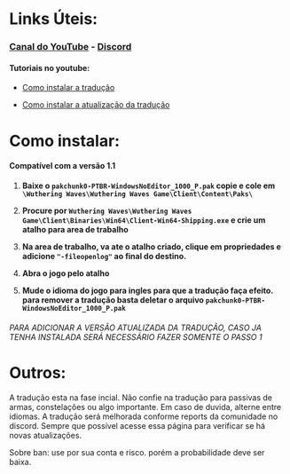 # Links Úteis:

### [Canal do YouTube](https://www.youtube.com/channel/UCg3UqZDuNRPzmTuGHuyBhVA) - [Discord](https://discord.gg/ykKGpqtNab)

#### Tutoriais no youtube:

- [Como instalar a tradução](https://www.youtube.com/watch?v=0XeVxkbn4HI)

- [Como instalar a atualização da tradução](https://www.youtube.com/watch?v=dAHCTcvXhkg)

# Como instalar:

#### Compatível com a versão 1.1

1. **Baixe o `pakchunk0-PTBR-WindowsNoEditor_1000_P.pak` copie e cole em  `\Wuthering Waves\Wuthering Waves Game\Client\Content\Paks\`**

2. **Procure por `Wuthering Waves\Wuthering Waves Game\Client\Binaries\Win64\Client-Win64-Shipping.exe` e crie um atalho para area de trabalho**

3. **Na area de trabalho, va ate o atalho criado, clique em propriedades e adicione `"-fileopenlog"` ao final do destino.**

4. **Abra o jogo pelo atalho**

5. **Mude o idioma do jogo para ingles para que a tradução faça efeito. para remover a tradução basta deletar o arquivo `pakchunk0-PTBR-WindowsNoEditor_1000_P.pak`**

###### PARA ADICIONAR A VERSÃO ATUALIZADA DA TRADUÇÃO, CASO JA TENHA INSTALADA SERÁ NECESSÁRIO FAZER SOMENTE O PASSO 1

# Outros:

A tradução esta na fase incial. Não confie na tradução para passivas de armas, constelações ou algo importante. Em caso de duvida, alterne entre idiomas. A tradução será melhorada conforme reports da comunidade no discord. Sempre que possível acesse essa página para verificar se há novas atualizações.

Sobre ban: use por sua conta e risco. porém a probabilidade deve ser baixa.
